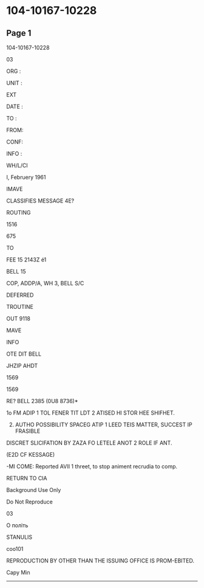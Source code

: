 # 104-10167-10228

## Page 1

104-10167-10228

03

ORG :

UNIT :

EXT

DATE :

TO :

FROM:

CONF:

INFO :

WH/L/CI

I, Februery 1961

IMAVE

CLASSIFIES MESSAGE 4E?

ROUTING

1516

675

TO

FEE 15 2143Z é1

BELL 15

COP, ADDP/A, WH 3, BELL S/C

DEFERRED

TROUTINE

OUT 9118

MAVE

INFO

OTE DIT BELL

JHZIP AHDT

1569

1569

RE? BELL 2385 (0U8 8736)*

1o FM ADIP 1 TOL FENER TIT LDT 2 ATISED HI STOR HEE SHIFHET.

2. AUTHO POSSIBILITY SPACEG ATIP 1 LEED TEIS MATTER, SUCCEST IP FRASIBLE

DISCRET SLICIFATION BY ZAZA FO LETELE ANOT 2 ROLE IF ANT.

(E2D CF KESSAGE)

-MI COME: Reported AVII 1 threet, to stop animent recrudia to comp.

RETURN TO CIA

Background Use Only

Do Not Reproduce

03

О політь

STANULIS

coo101

REPRODUCTION BY OTHER THAN THE ISSUING OFFICE IS PROM-EBITED.

Capy Min

---

